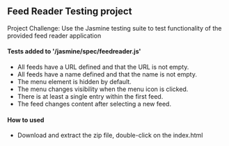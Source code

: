 ## Feed Reader Testing project

Project Challenge: Use the Jasmine testing suite to test functionality of the provided feed reader application

#### Tests added to '/jasmine/spec/feedreader.js'
- All feeds have a URL defined and that the URL is not empty.
- All feeds have a name defined and that the name is not empty.
- The menu element is hidden by default.
- The menu changes visibility when the menu icon is clicked.
- There is at least a single entry within the first feed.
- The feed changes content after selecting a new feed.

#### How to used
* Download and extract the zip file, double-click on the index.html
